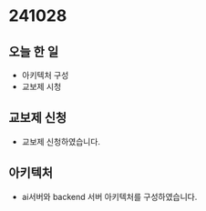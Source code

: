# 241028

## 오늘 한 일

- 아키텍처 구성
- 교보제 시청

## 교보제 신청

- 교보제 신청하였습니다.

## 아키텍처

- ai서버와 backend 서버 아키텍처를 구성하였습니다.
